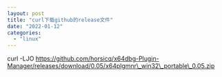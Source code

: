 ```yaml
---
layout: post
title: "curl下载github的release文件"
date: "2022-01-12"
categories: 
  - "linux"
---
```


curl -LJO https://github.com/horsicq/x64dbg-Plugin-Manager/releases/download/0.05/x64plgmnr\_win32\_portable\_0.05.zip
